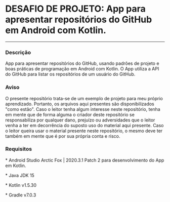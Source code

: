 # DESAFIO DE PROJETO: App para apresentar repositórios do GitHub em Android com Kotlin.

<hr />

### Descrição

<p>
App para apresentar repositórios do GitHub, usando padrões de projeto e boas práticas de programação em Android com Kotlin. O App utiliza a API do GitHub para listar os repositórios de um usuário do GitHub.
</p>


### Aviso

<p>O presente repositório trata-se de um exemplo de projeto para meu próprio aprendizado. Portanto, os arquivos aqui presentes são disponibilizados "como estão". Caso o leitor tenha algum interesse neste repositório, tenha em mente que de forma alguma o criador deste repositório se responsabiliza por qualquer dano, prejuízo ou adversidades que o leitor venha a ter em decorrência do suposto uso do material aqui presente. Caso o leitor queira usar o material presente neste repositório, o mesmo deve ter também em mente que é por sua própria conta e risco.</p>

### Requisitos

<p>* Android Studio Arctic Fox | 2020.3.1 Patch 2 para desenvolvimento do App em Kotlin.</p>
<p>* Java JDK 15</p>
<p>* Kotlin v1.5.30</p>
<p>* Gradle v7.0.3</p>
